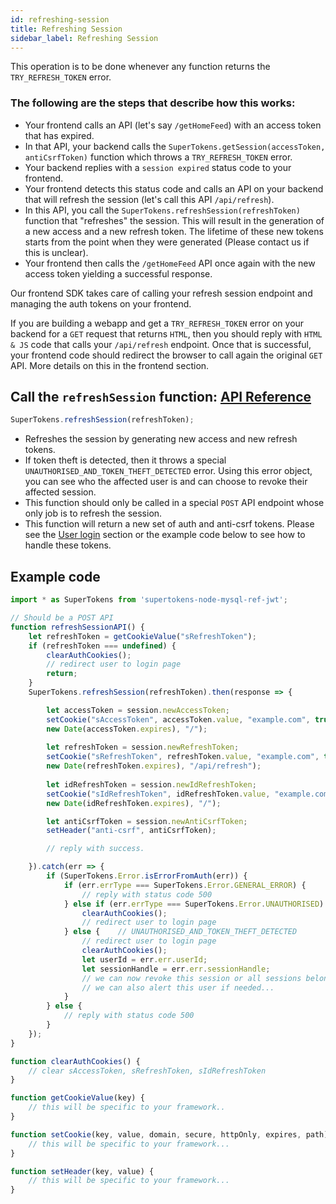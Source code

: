 ```yaml
---
id: refreshing-session
title: Refreshing Session
sidebar_label: Refreshing Session
---
```


This operation is to be done whenever any function returns the ```TRY_REFRESH_TOKEN``` error.

### The following are the steps that describe how this works:
- Your frontend calls an API (let's say ```/getHomeFeed```) with an access token that has expired.
- In that API, your backend calls the ```SuperTokens.getSession(accessToken, antiCsrfToken)``` function which throws a ```TRY_REFRESH_TOKEN``` error.
- Your backend replies with a ```session expired``` status code to your frontend.
- Your frontend detects this status code and calls an API on your backend that will refresh the session (let's call this API ```/api/refresh```).
- In this API, you call the ```SuperTokens.refreshSession(refreshToken)``` function that "refreshes" the session. This will result in the generation of a new access and a new refresh token. The lifetime of these new tokens starts from the point when they were generated (Please contact us if this is unclear).
- Your frontend then calls the ```/getHomeFeed``` API once again with the new access token yielding a successful response.

Our frontend SDK takes care of calling your refresh session endpoint and managing the auth tokens on your frontend.

<div class="specialNote">
If you are building a webapp and get a <code>TRY_REFRESH_TOKEN</code> error on your backend for a <code>GET</code> request that returns <code>HTML</code>, then you should reply with  <code>HTML & JS</code> code that calls your <code>/api/refresh</code> endpoint. Once that is successful, your frontend code should redirect the browser to call again the original <code>GET</code> API. More details on this in the frontend section.
</div>

## Call the ```refreshSession``` function: [API Reference](../api-reference#refreshsessionrefreshtoken)
```js
SuperTokens.refreshSession(refreshToken);
```
- Refreshes the session by generating new access and new refresh tokens.
- If token theft is detected, then it throws a special ```UNAUTHORISED_AND_TOKEN_THEFT_DETECTED``` error. Using this error object, you can see who the affected user is and can choose to revoke their affected session.
- <span class="highlighted-text">This function should only be called in a special ```POST``` API endpoint whose only job is to refresh the session.</span>
- This function will return a new set of auth and anti-csrf tokens. Please see the [User login](user-login) section or the example code below to see how to handle these tokens.

<div class="divider"></div>

## Example code
```js
import * as SuperTokens from 'supertokens-node-mysql-ref-jwt';

// Should be a POST API
function refreshSessionAPI() {
    let refreshToken = getCookieValue("sRefreshToken");
    if (refreshToken === undefined) {
        clearAuthCookies();
        // redirect user to login page 
        return;
    }
    SuperTokens.refreshSession(refreshToken).then(response => {

        let accessToken = session.newAccessToken;
        setCookie("sAccessToken", accessToken.value, "example.com", true, true, 
        new Date(accessToken.expires), "/");
        
        let refreshToken = session.newRefreshToken;
        setCookie("sRefreshToken", refreshToken.value, "example.com", true, true, 
        new Date(refreshToken.expires), "/api/refresh");
        
        let idRefreshToken = session.newIdRefreshToken;
        setCookie("sIdRefreshToken", idRefreshToken.value, "example.com", false, false, 
        new Date(idRefreshToken.expires), "/");

        let antiCsrfToken = session.newAntiCsrfToken;
        setHeader("anti-csrf", antiCsrfToken);

        // reply with success.

    }).catch(err => {
        if (SuperTokens.Error.isErrorFromAuth(err)) {
            if (err.errType === SuperTokens.Error.GENERAL_ERROR) {
                // reply with status code 500
            } else if (err.errType === SuperTokens.Error.UNAUTHORISED) {
                clearAuthCookies();
                // redirect user to login page
            } else {    // UNAUTHORISED_AND_TOKEN_THEFT_DETECTED
                // redirect user to login page
                clearAuthCookies();
                let userId = err.err.userId;
                let sessionHandle = err.err.sessionHandle;
                // we can now revoke this session or all sessions belonging to this user
                // we can also alert this user if needed...
            }
        } else {
            // reply with status code 500
        }
    });
}

function clearAuthCookies() {
    // clear sAccessToken, sRefreshToken, sIdRefreshToken
}

function getCookieValue(key) {
    // this will be specific to your framework..
}

function setCookie(key, value, domain, secure, httpOnly, expires, path) {
    // this will be specific to your framework...
}

function setHeader(key, value) {
    // this will be specific to your framework...
}
```